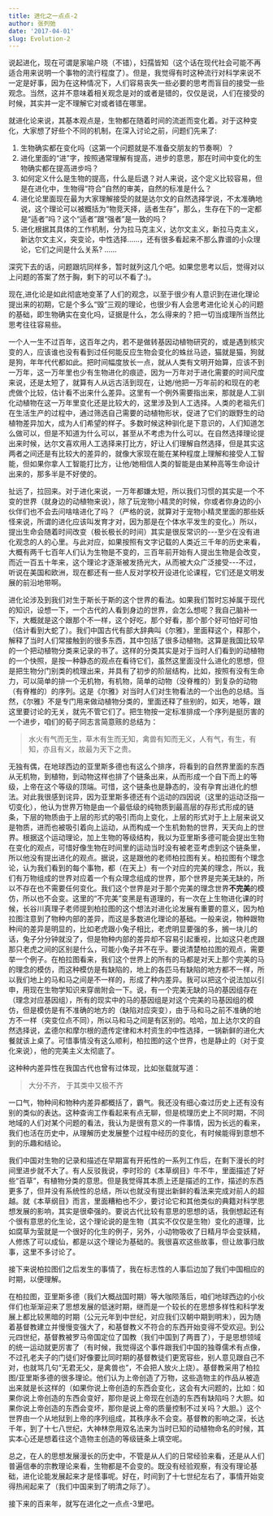 ```yaml
---
title: 进化之一点点-2
author: 张列弛
date: '2017-04-01'
slug: Evolution-2
---
```


说起进化，现在可谓是家喻户晓（不错），妇孺皆知（这个话在现代社会可能不再适合用来说明一个事物的流行程度了）。但是，我觉得有时这种流行对科学来说不一定是好事，因为在这种情况下，人们容易丧失一些必要的思考而盲目的接受一些观念。当然，这并不意味着相关观念是对的或者是错的，仅仅是说，人们在接受的时候，其实并一定不理解它对或者错在哪里。

就进化论来说，其基本观点是，生物都在随着时间的流逝而变化着。对于这种变化，大家想了好些个不同的机制，在深入讨论之前，问题们先来了:

1. 生物确实都在变化吗（这第一个问题就是不准备交朋友的节奏啊）？
2. 进化里面的“进”字，按照通常理解有提高，进步的意思，那在时间中变化的生物确实都在提高进步吗？
3. 如何定义什么是生物的提高，什么是后退？对人来说，这个定义比较容易，但是在进化中，生物得“符合”自然的审美，自然的标准是什么？
4. 进化论里面现在最为大家理解接受的就是达尔文的自然选择学说，不太准确地说，这个理论可以被概括为“物竞天择，适者生存”，那么，生存在下的一定都是“适者”吗？这个“适者”跟“强者”是一致的吗？
5. 进化根据其具体的工作机制，分为拉马克主义，达尔文主义，新拉马克主义，新达尔文主义，突变论，中性选择......，还有很多看起来不那么靠谱的小众理论，它们之间是什么关系?
......

深究下去的话，问题跟坑同样多，暂时就列这几个吧。如果您思考以后，觉得对以上问题的答案了然于胸，剩下的可以不看了:)。

现在,进化论是如此彻底地变革了人们的观念，以至于很少有人意识到在进化理论提出来的初期，它是个多么“毁”三观的理论，也很少有人会思考进化论关心的问题的基础，即生物确实在变化吗，证据是什么，怎么得来的？把一切当成理所当然比思考往往容易些。

一个人一生不过百年，这百年之内，若不是做转基因动植物研究的，或是遇到核灾变的人，应该谁也没有看到过任何能反应生物会变化的蛛丝马迹，猫就是猫，狗就是狗，年年代代都如此。把时间幅度放长一点，就从人类有文明开始算，应该不到一万年，这一万年里也少有生物进化的痕迹，因为一万年对于进化需要的时间尺度来说，还是太短了，就算有人从远古活到现在，让她/他把一万年前的和现在的老虎做个比较，估计看不出来什么差异。这里有一个例外需要指出来，那就是人工驯化动植物在这一万年里变化还是比较大的，这里涉及到人工选择。人类的老祖先们在生活生产的过程中，通过筛选自己需要的动植物形状，促进了它们的跟野生的动植物差异加大，成为人们希望的样子。多数时候这种驯化是下意识的，人们知道怎么做可以，但是不知道为什么可以，甚至从不考虑为什么可以。在自然选择理论提出来时候，达尔文喜欢用人工选择来打比方，好让人们理解自然选择，但是其实这两者之间还是有比较大的差异的，就像大家现在能在某种程度上理解和接受人工智能，但如果你拿人工智能打比方，让他/她相信人类的智能是由某种高等生命设计出来的，那多半是不好使的。

扯远了，拉回来。对于进化来说，一万年都嫌太短，所以我们习惯的其实是一个不变的世界（就身边的动植物来说），除了玩宠物小精灵的时候，你或者你身边的小伙伴们也不会去问啥啥进化了吗？（严格的说，就算对于宠物小精灵里面的那些妖怪来说，所谓的进化应该叫发育才对，因为那是在个体水平发生的变化。）所以，提出生命会随着时间改变（极长极长的时间）其实是很反常识的---至少在没有进化观念的人的心里。与此对应，如果按照有文字记载的人类近三千年的历史来看，大概有两千七百年人们认为生物是不变的，三百年前开始有人提出生物是会改变，而近一百五十年来，这个理论才逐渐被发扬光大，从而被大众广泛接受---不过，听说在美国和欧洲，现在都还有一些人反对学校开设进化论课程，它们还是文明发展的前沿地带啊。

进化论涉及到我们对生于斯长于斯的这个世界的看法。如果我们暂时忘掉属于现代的知识，设想一下，一个古代的人看到身边的世界，会怎么想呢？我自己脑补一下，大概就是这个跟那个不一样，这个好吃，那个好看，那个那个好可怕好可怕（估计看到大蛇了）。我们中国古代有部大辞典叫《尔雅》，里面释这个，释那个，解释了当时人们常接触到的很多东西，其中包括了很多动植物。这算是我国比较早的一个把动植物分类来记录的书了。这样的分类其实是对于当时人们看到的动植物的一个快照，是按一种静态的观点在看待它们，虽然这里面没什么进化的思想，但是把生物分门别类的梳理出来，并具有了初步的阶层结构，比如，按照有没有生命力，可以简单的排一个无机物，有机物，简单的动物（没脊椎的）到复杂的动物（有脊椎的）的序列。这是《尔雅》对当时人们对生物看法的一个出色的总结。当然，《尔雅》不是专门用来做动植物分类的，里面还释了些别的，如天，地等，跟这里要讨论的无关，就先不管它们了。把生物按一定标准排成一个序列是挺厉害的一个进步，咱们的荀子同志言简意赅的总结为：

> 水火有气而无生，草木有生而无知，禽兽有知而无义，人有气，有生，有知，亦且有义，故最为天下之贵。

无独有偶，在地球西边的亚里斯多德也有这么个排序，将看到的自然界里面的东西从无机物，到植物，到动物这样也排了个链条出来，从而形成一个自下而上的等级，上帝在这个等级的顶端。可惜，这个链条也是静态的，没有孕育出进化的想法。对此我很感到诧异，因为亚里斯多德还有个运动的四因说（这里的运动泛指一切变化），他认为世界万物是由一个最低级的纯物质到最高层的存形式形成的链条，下层的物质由于上层的形式的吸引而向上变化，上层的形式对于上上层来说又是物质，进而也被吸引着向上运动，从而构成一个生机勃勃的世界，天天向上的世界。根据这个运动理论，加上生物的等级结构，我以为亚里斯多德可能会提出生物在变化的观点，可惜好像生物在时间里的运动当时没有被老亚考虑到这个链条里，所以他没有提出进化的观点。据说，这是跟他的老师柏拉图有关。柏拉图有个理念论，认为我们看到的每个事物，都（在天上）有一个对应的完美的理念，所以，我们有万物组成的世界对应着一个有众理念组成的世界，那个世界是完美无缺的，所以不存在也不需要任何变化。我们这个世界是对于那个完美的理念世界**不完美**的模仿，所以也不会变。这里的“不完美”变黑是有道理的，有一次在上生物进化课的时候，长谷川真理子老师提到柏拉图的这个想法对进化论发展有重要的意义，因为柏拉图注意到了物种内部的差异，而这是多数进化理论的基础。一般来说，物种跟物种间的差异是明显的，比如老虎跟小兔子相比，老虎明显要强的多，搁一块儿的话，兔子分分钟就没了，但是物种内部的差异却不容易引起重视，比如这只老虎跟那只老虎之间的区别是什么，可能小兔子并不在乎。要说清楚柏拉图的观点，需要举一个例子。在柏拉图看来，我们这个世界上的所有的马都是对天上那个完美的马的理念的模仿，而这种模仿是有缺陷的，地上的各匹马有缺陷的地方都不一样，所以我们地上的马和马之间是不一样的，形成了种内差异。我可以把这个说法加以引申，用现在生物学知识来穿凿附会一下。说，有一个完美无缺的马的基因组存在（理念对应基因组），所有的现实中的马的基因组是对这个完美的马基因组的模仿，但是模仿是有不准确的地方的（缺陷对应突变），由于马和马之前不准确的地方不一样（突变位点不同），所以马和马之间是有区别的。哈哈，加上达尔文的自然选择说，孟德尔和摩尔根的遗传定律和木村资生的中性选择，一锅新鲜的进化大餐就该上桌了。可惜事情没有这么顺利，柏拉图的这个世界，也是静止的（对于变化来说），他的完美主义太彻底了。

这种种内差异性在我国古代也曾有过体现，比如张载就写道：

> 大分不齐， 于其类中又极不齐

一口气，物种间和物种内差异都概括了，霸气。我还没有细心查过历史上还有没有别的类似的表达。这种查询工作看起来有点无聊，但是梳理历史上不同时期，不同地域的人们对某个问题的看法，我认为是很有意义的一件事情，因为长远的看来，我们也活在历史中，从理解历史发展整个过程中经历的变化，有时候能得到意想不到的乐趣和结论。

我们中国对生物的记录和描述在早期富有开拓性的一系列工作后，在剩下漫长的时间里进步就不大了。有人反驳我说，李时珍的《本草纲目》牛不牛，里面描述了好些“百草”，有植物分类的意思。但是我觉得其本质上还是描述的工作，描述的东西更多了，但并没有系统性的总结，所以也就没有提出新鲜的看法来完成对前人的超越。就《本草纲目》而言，里面糟粕也不少，要讨论它和其他类似的典籍对科学思想发展的影响，其实是很牵强的。要说古代比较有意思的思想的话，我倒想起还有个很有意思的化生论，这个理论说的是生物（其实不仅仅是生物）变化的道理，比如腐草为萤就是一个很好的化生的例子，另外，小动物吸收了日精月华会变妖精，人修炼了可以成仙，都是以这个理论为基础的。我很喜欢这些故事，但让故事归故事，这里不多讨论了。

接下来说柏拉图们之后发生的事情了，我在标志性的人事后边加了我们中国相应的时期，以便理解。

在柏拉图，亚里斯多德（我们大概战国时期）等大咖陨落后，咱们地球西边的小伙伴们也渐渐迎来了思想发展的低迷时期，继而是一个较长的在思想多样性和科学发展上都比较黑暗的时期（公元元年到中世纪，对应我们汉朝中期到明末），因为随着基督教建立并慢慢变强大了，和基督教义不符合的东西开始变得不受欢迎。到公元四世纪，基督教被罗马帝国定位了国教（我们中国到了两晋了），于是思想领域的统一运动就更厉害了（有时候，我觉得这个事件跟我们中国的独尊儒术有点像，不过孔老夫子的门徒们好像要比同时期的基督教徒们更宽容些，别人意见跟自己不对，也就骂几句“无君无父，是禽兽也”，不会把人放火上烧）。基督教采用了柏拉图/亚里斯多德的很多理论。他们认为上帝创造了万物，这些造物主的作品从被造出来就是长这样的（如果你说上帝创造的东西会变化，这会有大问题的，比如：如果你说上帝创造的东西会变好，那你是说上帝现在创造的东西有缺陷吗？大胆。如果你说上帝创造的东西会变坏，那你是说上帝的质量控制不过关吗？大胆。）这个世界由一个从地狱到上帝的序列组成，其秩序永不会变。基督教的影响之深，长达千年，到了十七八世纪，大神林奈用双名法来为当时已知的动植物命名的时候，其实本心还是想着往这个造物主创造的等级链条上填空呢。

总之，在人的思想发展漫长的历史中，不管是从人们的日常经验来看，还是从人们普遍信奉的宗教理论来看，生物都是不会变的。既没有经验观察，有没有理论基础，进化论能发展起来才是怪事呢。好在，时间到了十七世纪左右了，事情开始变得热闹起来了（我们中国来到了明清之际了）。

接下来的百来年，就写在进化之一点点-3里吧。













